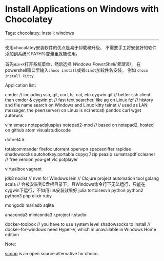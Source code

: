 # Install Applications on Windows with Chocolatey
Tags: chocolatey; install; windows

------

使用chocolatey安装软件的优点是易于卸载和升级，
不需要手工将安装好的软件添加到系统%PATH%变量里就能使用。

首先`Win+X`打开系统菜单，然后选择 *Windows PowerShell(管理员)*，
在powershell窗口里输入`choco install`或者`cinst`加软件名安装，
例如 `choco install kitty`.

Application list:

cmder  // including ssh, git, curl, ls, cat, etc
cygwin
git    // better ssh client than cmder & cygwin
pt // fast text searcher, like ag on Linux
fzf  // history and file name search on Windows and Linux
kitty
telnet   // used as LAN messager, the peer(server) on Linux is nc(netcat)
pandoc
curl
wget
autoruns

vim
emacs
notepadplusplus
notepad2-mod    // based on notepad2, hosted on github
atom
visualstudiocode 

dotnet4.5

totalcommander
firefox
utorrent
openvpn
spacesniffer
rapidee
shadowsocks
autohotkey.portable
copyq
7zip
peazip
sumatrapdf
ccleaner  // free version
you-get
vlc
potplayer

virtualbox
vagrant

jdk8
nodist  // nvm for Windows
lein   // Clojure project automation tool
golang
scala   // 会被安装到C盘根目录下，且Windows命令行下无法运行，只能在cygwin下运行，不如用`sdk`安装效果好
julia
tortoisesvn
python
python2
python3
php
elixir
ruby

mongodb
mariadb
sqlite

anaconda3
miniconda3
r.project
r.studio

docker-toolbox   // you have to use system level shadowsocks to install
// docker-for-windows need Hyper-V, which in unavailable in Windows Home edition

Note:

[scoop](http://scoop.sh/) is an open source alternative for choco.
